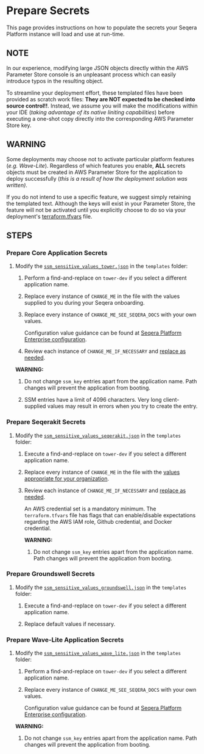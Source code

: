 # Prepare Secrets
This page provides instructions on how to populate the secrets your Seqera Platform instance will load and use at run-time.


## NOTE
In our experience, modifying large JSON objects directly within the AWS Parameter Store console is an unpleasant process which can easily introduce typos in the resulting object. 

To streamline your deployment effort, these templated files have been provided as scratch work files: **They are NOT expected to be checked into source control!!**. Instead, we assume you will make the modifications within your IDE (_taking advantage of its native liniting capabilities_) before executing a one-shot copy directly into the corresponding AWS Parameter Store key. 


## WARNING 
Some deployments may choose not to activate particular platform features (_e.g. Wave-Lite_). Regardless of which features you enable, **ALL** secrets objects must be created in AWS Parameter Store for the application to deploy successfully (_this is a result of how the deployment solution was written)_. 

If you do not intend to use a specific feature, we suggest simply retaining the templated text. Although the keys will exist in your Parameter Store, the feature will not be activated until you explicitly choose to do so via your deployment's [terraform.tfvars](../../templates/TEMPLATE_terraform.tfvars) file.


## STEPS
### Prepare Core Application Secrets

1. Modify the [`ssm_sensitive_values_tower.json`](../../templates/ssm_sensitive_values_tower.json) in the `templates` folder:

    1. Perform a find-and-replace on `tower-dev` if you select a different application name.

    2. Replace every instance of `CHANGE_ME` in the file with the values supplied to you during your Seqera onboarding.

    3. Replace every instance of `CHANGE_ME_SEE_SEQERA_DOCS` with your own values. 
    
        Configuration value guidance can be found at [Seqera Platform Enterprise configuration](https://docs.seqera.io/platform/latest/enterprise/configuration/overview).

    4. Review each instance of `CHANGE_ME_IF_NECESSARY` and [replace as needed](https://docs.seqera.io/platform/latest/enterprise/configuration/authentication).


    **WARNING:** 
    1. Do not change `ssm_key` entries apart from the application name. Path changes will prevent the application from booting.

    2. SSM entries have a limit of 4096 characters. Very long client-supplied values may result in errors when you try to create the entry.


### Prepare Seqerakit Secrets

1. Modify the [`ssm_sensitive_values_seqerakit.json`](templates/ssm_sensitive_values_seqerakit.json) in the `templates` folder:

    1. Execute a find-and-replace on `tower-dev` if you select a different application name.

    2. Replace every instance of `CHANGE_ME` in the file with the [values appropriate for your organization](https://github.com/seqeralabs/nf-tower-aws).

    3. Review each instance of `CHANGE_ME_IF_NECESSARY` and [replace as needed]((https://docs.seqera.io/platform/23.3.0/credentials/overview)).

          An AWS credential set is a mandatory minimum. The `terraform.tfvars` file has flags that can enable/disable expectations regarding the AWS IAM role, Github credential, and Docker credential. 


        **WARNING:** 
        1. Do not change `ssm_key` entries apart from the application name. Path changes will prevent the application from booting.


### Prepare Groundswell Secrets

1. Modify the [`ssm_sensitive_values_groundswell.json`](templates/ssm_sensitive_values_groundswell.json) in the `templates` folder:

    1. Execute a find-and-replace on `tower-dev` if you select a different application name.

    2. Replace default values if necessary.


### Prepare Wave-Lite Application Secrets

1. Modify the [`ssm_sensitive_values_wave_lite.json`](../../templates/ssm_sensitive_values_wave_lite.json) in the `templates` folder:

    1. Perform a find-and-replace on `tower-dev` if you select a different application name.

    2. Replace every instance of `CHANGE_ME_SEE_SEQERA_DOCS` with your own values. 
    
        Configuration value guidance can be found at [Seqera Platform Enterprise configuration](https://docs.seqera.io/platform/latest/enterprise/configuration/overview).


    **WARNING:** 
    1. Do not change `ssm_key` entries apart from the application name. Path changes will prevent the application from booting.
